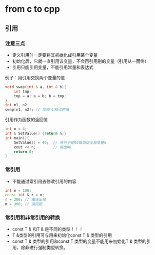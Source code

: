 # from c to cpp

## 引用

### 注意三点

- 定义引用时一定要将其初始化成引用某个变量
- 初始化后，它就一直引用该变量，不会再引用别的变量（引用从一而终）
- 引用只能引用变量，不能引用常量和表达式

例子：用引用交换两个变量的值

```cpp
void swap(int & a, int & b){
    int tmp;
    tmp = a; a = b; b = tmp;
}
int n1, n2;
swap(n1, n2); // 交换n1和n2的值
```

引用作为函数的返回值

```cpp
int n = 4;
int & SetValue() {return n;}
int main(){
    SetValue() = 40;  // 等价于把40赋值给全局变量n
    cout << n;        // 输出40
    return 0;
}
```

### 常引用

- 不能通过常引用去修改引用的内容

```cpp
int n = 100;
const int & r = n;
r = 200; // 编译出错
n = 300; // 没问题
```

### 常引用和非常引用的转换

- const T & 和T & 是不同的类型！！！
- T &类型的引用可与用来初始化const T & 类型的引用
- const T & 类型的引用和const T 类型的变量不能用来初始化T & 类型的引用，除非进行强制类型转换。